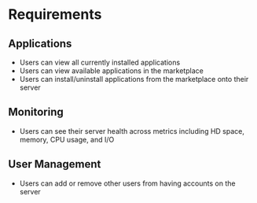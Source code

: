 # Requirements

## Applications
* Users can view all currently installed applications
* Users can view available applications in the marketplace
* Users can install/uninstall applications from the marketplace onto their server

## Monitoring
* Users can see their server health across metrics including HD space, memory, CPU usage, and I/O

## User Management
* Users can add or remove other users from having accounts on the server
